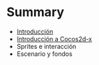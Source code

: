 # Summary

* [Introducción](README.md)
* [Introducción a Cocos2d-x](introduccion_a_cocos2d-x.md)
* Sprites e interacción
* Escenario y fondos


